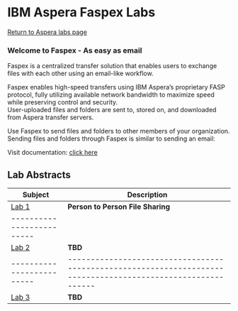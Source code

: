 # IBM Aspera Faspex Labs


[Return to Aspera labs page](../../../index.md)

### Welcome to Faspex - As easy as email

Faspex is a centralized transfer solution that enables users to exchange files with each other using an email-like workflow. 

Faspex enables high-speed transfers using IBM Aspera’s proprietary FASP protocol, fully utilizing available network bandwidth to maximize speed while preserving control and security.<br>
User-uploaded files and folders are sent to, stored on, and downloaded from Aspera transfer servers.

Use Faspex to send files and folders to other members of your organization. Sending files and folders through Faspex is similar to sending an email:

Visit documentation: [click here](https://www.ibm.com/docs/en/aspera-faspex/5.0)



## Lab Abstracts

|  Subject                            | Description                                            |                                                               
|-------------------------|------------------------------------------------------------------------------------------------------------|
| [Lab 1](./person-to-person-file-sharing/README.md)       | **Person to Person File Sharing**
|-------------------------|
| [Lab 2](Lab_2/ReadMe.md)       | **TBD**
|-------------------------|------------------------------------------------------------------------------------------------------------|
| [Lab 3](Lab_3/ReadMe.md)       | **TBD**